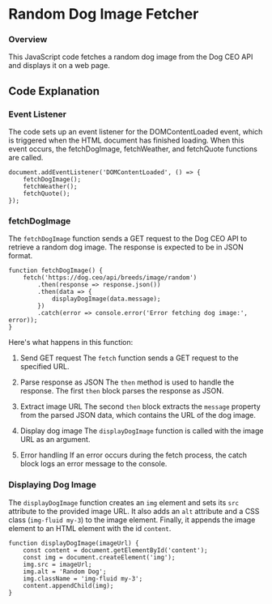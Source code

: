 # Random Dog Image Fetcher

### Overview

This JavaScript code fetches a random dog image from the Dog CEO API and displays it on a web page.

## Code Explanation

### Event Listener

The code sets up an event listener for the DOMContentLoaded event, which is triggered when the HTML document has finished loading. When this event occurs, the fetchDogImage, fetchWeather, and fetchQuote functions are called.

```
document.addEventListener('DOMContentLoaded', () => {
    fetchDogImage();
    fetchWeather();
    fetchQuote();
});
```
### fetchDogImage

The `fetchDogImage` function sends a GET request to the Dog CEO API to retrieve a random dog image. The response is expected to be in JSON format.

```
function fetchDogImage() {
    fetch('https://dog.ceo/api/breeds/image/random')
        .then(response => response.json())
        .then(data => {
            displayDogImage(data.message);
        })
        .catch(error => console.error('Error fetching dog image:', error));
}
```
Here's what happens in this function:

1. Send GET request
The `fetch` function sends a GET request to the specified URL.

2. Parse response as JSON
The `then` method is used to handle the response. The first `then` block parses the response as JSON.

3. Extract image URL
The second `then` block extracts the `message` property from the parsed JSON data, which contains the URL of the dog image.

4. Display dog image
The `displayDogImage` function is called with the image URL as an argument.

5. Error handling
If an error occurs during the fetch process, the catch block logs an error message to the console.

### Displaying Dog Image

The `displayDogImage` function creates an `img` element and sets its `src` attribute to the provided image URL. It also adds an `alt` attribute and a CSS class (`img-fluid my-3`) to the image element. Finally, it appends the image element to an HTML element with the id `content`.

```
function displayDogImage(imageUrl) {
    const content = document.getElementById('content');
    const img = document.createElement('img');
    img.src = imageUrl;
    img.alt = 'Random Dog';
    img.className = 'img-fluid my-3';
    content.appendChild(img);
}
```